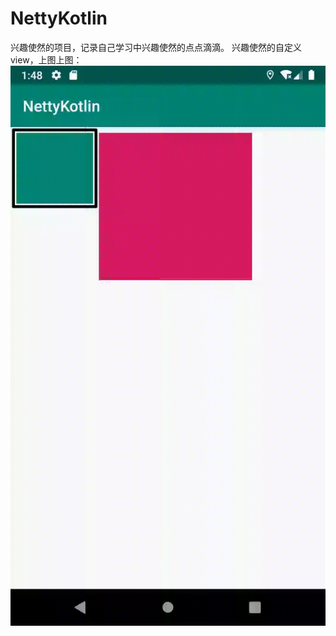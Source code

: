 # NettyKotlin
兴趣使然的项目，记录自己学习中兴趣使然的点点滴滴。
兴趣使然的自定义view，上图上图：
![down.gif](https://github.com/616385187/NettyKotlin/blob/master/seeme/down.gif)
